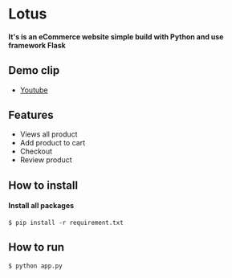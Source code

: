 # Lotus

#### It's is an eCommerce website simple build with Python and use framework Flask

## Demo clip
- [Youtube](https://www.youtube.com/watch?v=-WSOdjO9KRM)


## Features
- Views all product
- Add product to cart
- Checkout
- Review product

## How to install 

#### Install all packages
```
$ pip install -r requirement.txt
```

## How to run
```
$ python app.py 
```